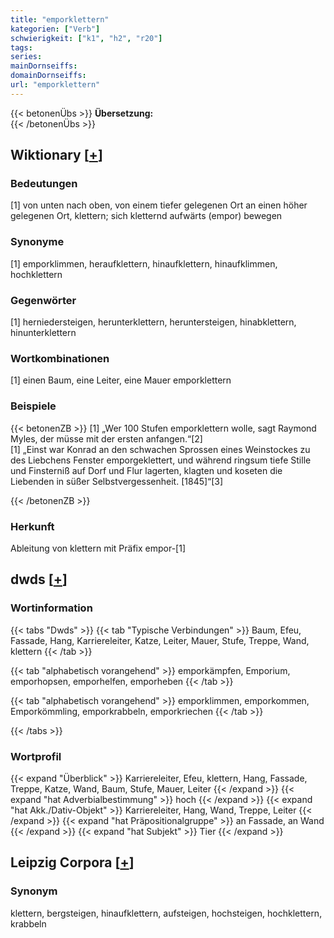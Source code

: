 ```yaml
---
title: "emporklettern"
kategorien: ["Verb"]
schwierigkeit: ["k1", "h2", "r20"]
tags:
series:
mainDornseiffs:
domainDornseiffs:
url: "emporklettern"
---
```


{{< betonenÜbs >}}
**Übersetzung:**  
{{< /betonenÜbs >}}

## Wiktionary [[+](https://de.wiktionary.org/wiki/emporklettern)]

### Bedeutungen
[1] von unten nach oben, von einem tiefer gelegenen Ort an einen höher gelegenen Ort, klettern; sich kletternd aufwärts (empor) bewegen  

### Synonyme
[1] emporklimmen, heraufklettern, hinaufklettern, hinaufklimmen, hochklettern  

### Gegenwörter
[1] herniedersteigen, herunterklettern, heruntersteigen, hinabklettern, hinunterklettern  

### Wortkombinationen
[1] einen Baum, eine Leiter, eine Mauer emporklettern  

### Beispiele
{{< betonenZB >}}
[1] „Wer 100 Stufen emporklettern wolle, sagt Raymond Myles, der müsse mit der ersten anfangen.“[2]  
[1] „Einst war Konrad an den schwachen Sprossen eines Weinstockes zu des Liebchens Fenster emporgeklettert, und während ringsum tiefe Stille und Finsterniß auf Dorf und Flur lagerten, klagten und koseten die Liebenden in süßer Selbstvergessenheit. [1845]“[3]  

{{< /betonenZB >}}
### Herkunft
Ableitung von klettern mit Präfix empor-[1]  



## dwds [[+](https://www.dwds.de/wb/emporklettern)]

### Wortinformation
{{< tabs "Dwds" >}}
{{< tab "Typische Verbindungen" >}}
Baum, Efeu, Fassade, Hang, Karriereleiter, Katze, Leiter, Mauer, Stufe, Treppe, Wand, klettern
{{< /tab >}}

{{< tab "alphabetisch vorangehend" >}}
emporkämpfen, Emporium, emporhopsen, emporhelfen, emporheben
{{< /tab >}}

{{< tab "alphabetisch vorangehend" >}}
emporklimmen, emporkommen, Emporkömmling, emporkrabbeln, emporkriechen
{{< /tab >}}

{{< /tabs >}}

### Wortprofil
{{< expand "Überblick" >}} Karriereleiter, Efeu, klettern, Hang, Fassade, Treppe, Katze, Wand, Baum, Stufe, Mauer, Leiter {{< /expand >}}
{{< expand "hat Adverbialbestimmung" >}} hoch {{< /expand >}}
{{< expand "hat Akk./Dativ-Objekt" >}} Karriereleiter, Hang, Wand, Treppe, Leiter {{< /expand >}}
{{< expand "hat Präpositionalgruppe" >}} an Fassade, an Wand {{< /expand >}}
{{< expand "hat Subjekt" >}} Tier {{< /expand >}}

## Leipzig Corpora [[+](https://corpora.uni-leipzig.de/en/res?word=emporklettern&corpusId=deu_newscrawl-public_2018)]


### Synonym
klettern, bergsteigen, hinaufklettern, aufsteigen, hochsteigen, hochklettern, krabbeln

